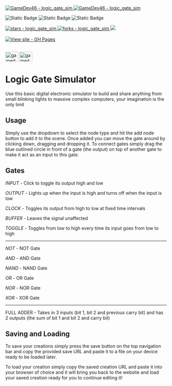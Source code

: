 <a href="https://github.com/GameDev46" title="Go to GitHub repo">
    <img src="https://img.shields.io/static/v1?label=GameDev46&message=|&color=Green&logo=github&style=for-the-badge&labelColor=1f1f22" alt="GameDev46 - logic_gate_sim">
    <img src="https://img.shields.io/badge/Version-0.5.4-green?style=for-the-badge&labelColor=1f1f22&color=Green" alt="GameDev46 - logic_gate_sim">
</a>


![Static Badge](https://img.shields.io/badge/--1f1f22?style=for-the-badge&logo=HTML5)
![Static Badge](https://img.shields.io/badge/--1f1f22?style=for-the-badge&logo=CSS3&logoColor=6060ef)
![Static Badge](https://img.shields.io/badge/--1f1f22?style=for-the-badge&logo=JavaScript)
    
<a href="https://github.com/GameDev46/logic_gate_sim/stargazers">
    <img src="https://img.shields.io/github/stars/GameDev46/logic_gate_sim?style=for-the-badge&labelColor=1f1f22" alt="stars - logic_gate_sim">
</a>
<a href="https://github.com/GameDev46/logic_gate_sim/forks">
    <img src="https://img.shields.io/github/forks/GameDev46/logic_gate_sim?style=for-the-badge&labelColor=1f1f22" alt="forks - logic_gate_sim">
</a>
<a href="https://github.com/GameDev46/logic_gate_sim/issues">
    <img src="https://img.shields.io/github/issues/GameDev46/logic_gate_sim?style=for-the-badge&labelColor=1f1f22&color=blue"/>
 </a>

<br>
<br>

<div align="left">
<a href="https://gamedev46.github.io/logic_gate_sim/">
    <img src="https://img.shields.io/badge/View_site-GH_Pages-2ea44f?style=for-the-badge&labelColor=1f1f22" alt="View site - GH Pages">
</a>
</div>

<br>

<p align="left">
<a href="https://twitter.com/gamedev46" target="blank"><img align="center" src="https://raw.githubusercontent.com/rahuldkjain/github-profile-readme-generator/master/src/images/icons/Social/twitter.svg" alt="gamedev46" height="30" width="40" /></a>
<a href="https://www.youtube.com/c/gamedev46" target="blank"><img align="center" src="https://raw.githubusercontent.com/rahuldkjain/github-profile-readme-generator/master/src/images/icons/Social/youtube.svg" alt="gamedev46" height="30" width="40" /></a>
</p>

# Logic Gate Simulator

Use this basic digital electronic simulator to build and share anything from small blinking lights to massive complex computers, your imagination is the only limit

## Usage

Simply use the dropdown to select the node type and hit the add node button to add it to the scene. Once added you can move the gate around by clicking down, dragging and dropping it. To connect gates simply drag the blue outlined circle in front of a gate (the output) on top of another gate to make it act as an input to this gate.

## Gates

*INPUT* - Click to toggle its output high and low

*OUTPUT* - Lights up when the input is high and turns off when the input is low

*CLOCK* - Toggles its output from high to low at fixed time intervals

*BUFFER* - Leaves the signal unaffected

*TOGGLE* - Toggles from low to high every time its input goes from low to high

--------

*NOT* - NOT Gate

*AND* - AND Gate

*NAND* - NAND Gate

*OR* - OR Gate

*NOR* - NOR Gate

*XOR* - XOR Gate

--------

FULL ADDER - Takes in 3 inputs (bit 1, bit 2 and previous carry bit) and has 2 outputs (the sum of bit 1 and bit 2 and carry bit)

## Saving and Loading

To save your creations simply press the save button on the top navigation bar and copy the provided save URL and paste it to a file on your device ready to be loaded later.

To load your creation simply copy the saved creation URL and paste it into your browser of choice and it will bring you back to the website and load your saved creation ready for you to continue editing it!
